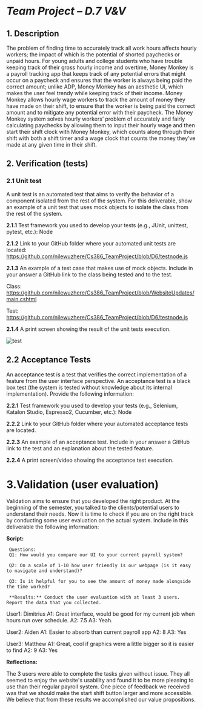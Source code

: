 
# *Team Project – D.7 V&V*

## 1. Description


The problem of finding time to accurately track all work hours affects hourly workers; the impact of which is the potential of shorted paychecks or unpaid hours. For young adults and college students who have trouble keeping track of their gross hourly income and overtime, Money Monkey is a payroll tracking app that keeps track of any potential errors that might occur on a paycheck and ensures that the worker is always being paid the correct amount; unlike ADP, Money Monkey has an aesthetic UI, which makes the user feel trendy while keeping track of their income. Money Monkey allows hourly wage workers to track the amount of money they have made on their shift, to ensure that the worker is being paid the correct amount and to mitigate any potential error with their paycheck. 
The Money Monkey system solves hourly workers’ problem of accurately and fairly calculating paychecks by allowing them to input their hourly wage and then start their shift clock with Money Monkey, which counts along through their shift with both a shift timer and a wage clock that counts the money they’ve made at any given time in their shift. 

## 2. Verification (tests)


### 2.1 Unit test         

A unit test is an automated test that aims to verify the behavior of a component isolated from the rest of the system. For this deliverable, show an example of a unit test that uses mock objects to isolate the class from the rest of the system. 

**2.1.1** Test framework you used to develop your tests (e.g., JUnit, unittest, pytest, etc.):  Node

**2.1.2** Link to your GitHub folder where your automated unit tests are located: https://github.com/nilewuzhere/Cs386_TeamProject/blob/D6/testnode.js

**2.1.3** An example of a test case that makes use of mock objects. Include in your answer a GitHub link to the class being tested and to the test.

Class:	https://github.com/nilewuzhere/Cs386_TeamProject/blob/WebsiteUpdates/main.cshtml

Test: https://github.com/nilewuzhere/Cs386_TeamProject/blob/D6/testnode.js

**2.1.4** A print screen showing the result of the unit tests execution. 

 ![test](https://i.ibb.co/0JBjFL5/image.png)  
 
 
## 2.2 Acceptance Tests

An acceptance test is a test that verifies the correct implementation of a feature from the user interface perspective. An acceptance test is a black box test (the system is tested without knowledge about its internal implementation). Provide the following information:

**2.2.1** Test framework you used to develop your tests (e.g., Selenium, Katalon Studio, Espresso2, Cucumber, etc.): Node

**2.2.2** Link to your GitHub folder where your automated acceptance tests are located.

**2.2.3** An example of an acceptance test. Include in your answer a GitHub link to the test and an explanation about the tested feature.  

**2.2.4** A print screen/video showing the acceptance test execution. 

# 3.Validation (user evaluation)

Validation aims to ensure that you developed the right product. At the beginning of the semester, you talked to the clients/potential users to understand their needs. Now it is time to check if you are on the right track by conducting some user evaluation on the actual system. Include in this deliverable the following information:

**Script:**

     Questions:
     Q1: How would you compare our UI to your current payroll system?

     Q2: On a scale of 1-10 how user friendly is our webpage (is it easy to navigate and understand)?

     Q3: Is it helpful for you to see the amount of money made alongside the time worked?

     **Results:** Conduct the user evaluation with at least 3 users. Report the data that you collected.

User1: Dimitrius
A1: Great interface, would be good for my current job when hours run over schedule. 
A2: 7.5
A3: Yeah.

User2: Aiden 
A1: Easier to absorb than current payroll app
A2: 8
A3: Yes

User3: Matthew 
A1: Great, cool if graphics were a little bigger so it is easier to find
A2: 9
A3: Yes

**Reflections:**

The 3 users were able to complete the tasks given without issue. They all seemed to enjoy the website's usability and found it to be more pleasing to use than their regular payroll system. One piece of feedback we received was that we should make the start shift button larger and more accessible. We believe that from these results we accomplished our value propositions. 


